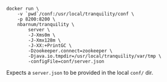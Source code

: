 ```shell
docker run \
    -v `pwd`/conf:/usr/local/tranquility/conf \
    -p 8200:8200 \
    nbarnum/tranquility \
        server \
        -J-Xms0m \
        -J-Xmx128m \
        -J-XX:+PrintGC \
        -Dzookeeper.connect=zookeeper \
        -Djava.io.tmpdir=/usr/local/tranquility/var/tmp \
        -configFile=conf/server.json
```

Expects a `server.json` to be provided in the local `conf/` dir.
